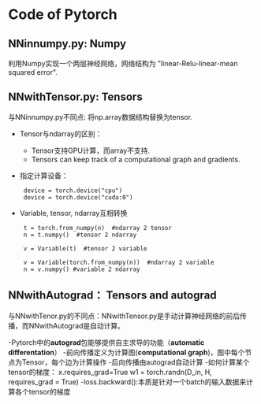 # Code of Pytorch
## NNinnumpy.py: Numpy

利用Numpy实现一个两层神经网络，网络结构为 "linear-Relu-linear-mean squared error".


## NNwithTensor.py: Tensors

与NNinnumpy.py不同点: 将np.array数据结构替换为tensor.

- Tensor与ndarray的区别：
  - Tensor支持GPU计算，而array不支持.
  - Tensors can keep track of a computational graph and gradients.
- 指定计算设备：

       device = torch.device("cpu")
       device = torch.device("cuda:0")
- Variable, tensor, ndarray互相转换
       
       t = torch.from_numpy(n)  #ndarray 2 tensor
       n = t.numpy()  #tensor 2 ndarray
       
       v = Variable(t)  #tensor 2 variable
       
       v = Variable(torch.from_numpy(n))  #ndarray 2 variable
       n = v.numpy() #variable 2 ndarray



## NNwithAutograd： Tensors and autograd

与NNwithTenor.py的不同点：NNwithTensor.py是手动计算神经网络的前后传播，而NNwithAutograd是自动计算。

-Pytorch中的**autograd**包能够提供自主求导的功能（**automatic differentation**）
  -前向传播定义为计算图(**computational graph**)，图中每个节点为Tensor，每个边为计算操作
  -后向传播由autograd自动计算
-如何计算某个tensor的梯度：
      x.requires_grad=True 
      w1 = torch.randn(D_in, H, requires_grad = True)
-loss.backward():本质是针对一个batch的输入数据来计算各个tensor的梯度
